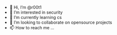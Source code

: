 - 👋 Hi, I’m @r00t1
- 👀 I’m interested in security
- 🌱 I’m currently learning cs
- 💞️ I’m looking to collaborate on opensource projects
- 📫 How to reach me ...

<!---
r00t1/r00t1 is a ✨ special ✨ repository because its `README.md` (this file) appears on your GitHub profile.
You can click the Preview link to take a look at your changes.
--->
